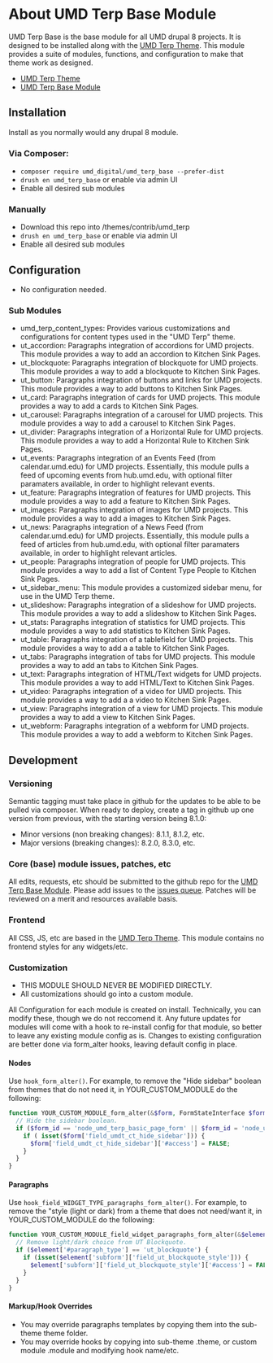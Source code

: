 # About UMD Terp Base Module

UMD Terp Base is the base module for all UMD drupal 8 projects. It is designed to be installed along with the [UMD Terp Theme](https://github.com/UMD-Digital/umd_terp). This module provides a suite of modules, functions, and configuration to make that theme work as designed.

- [UMD Terp Theme](https://github.com/UMD-Digital/umd_terp)
- [UMD Terp Base Module](https://github.com/UMD-Digital/umd_terp_base)

## Installation

Install as you normally would any drupal 8 module.

### Via Composer:

- `composer require umd_digital/umd_terp_base --prefer-dist`
- `drush en umd_terp_base` or enable via admin UI
- Enable all desired sub modules

### Manually

- Download this repo into /themes/contrib/umd_terp
- `drush en umd_terp_base` or enable via admin UI
- Enable all desired sub modules

## Configuration

- No configuration needed.

### Sub Modules

- umd_terp_content_types: Provides various customizations and configurations for content types used in the "UMD Terp" theme.
- ut_accordion: Paragraphs integration of accordions for UMD projects. This module provides a way to add an accordion to Kitchen Sink Pages.
- ut_blockquote: Paragraphs integration of blockquote for UMD projects. This module provides a way to add a blockquote to Kitchen Sink Pages.
- ut_button: Paragraphs integration of buttons and links for UMD projects. This module provides a way to add buttons to Kitchen Sink Pages.
- ut_card: Paragraphs integration of cards for UMD projects. This module provides a way to add a cards to Kitchen Sink Pages.
- ut_carousel: Paragraphs integration of a carousel for UMD projects. This module provides a way to add a carousel to Kitchen Sink Pages.
- ut_divider: Paragraphs integration of a Horizontal Rule for UMD projects. This module provides a way to add a Horizontal Rule to Kitchen Sink Pages.
- ut_events: Paragraphs integration of an Events Feed (from calendar.umd.edu) for UMD projects. Essentially, this module pulls a feed of upcoming events from hub.umd.edu, with optional filter paramaters available, in order to highlight relevant events.
- ut_feature: Paragraphs integration of features for UMD projects. This module provides a way to add a feature to Kitchen Sink Pages.
- ut_images: Paragraphs integration of images for UMD projects. This module provides a way to add a images to Kitchen Sink Pages.
- ut_news: Paragraphs integration of a News Feed (from calendar.umd.edu) for UMD projects. Essentially, this module pulls a feed of articles from hub.umd.edu, with optional filter paramaters available, in order to highlight relevant articles.
- ut_people: Paragraphs integration of people for UMD projects. This module provides a way to add a list of Content Type People to Kitchen Sink Pages.
- ut_sidebar_menu: This module provides a customized sidebar menu, for use in the UMD Terp theme.
- ut_slideshow: Paragraphs integration of a slideshow for UMD projects. This module provides a way to add a slideshow to Kitchen Sink Pages.
- ut_stats: Paragraphs integration of statistics for UMD projects. This module provides a way to add statistics to Kitchen Sink Pages.
- ut_table: Paragraphs integration of a tablefield for UMD projects. This module provides a way to add a a table to Kitchen Sink Pages.
- ut_tabs: Paragraphs integration of tabs for UMD projects. This module provides a way to add an tabs to Kitchen Sink Pages.
- ut_text: Paragraphs integration of HTML/Text widgets for UMD projects. This module provides a way to add HTML/Text to Kitchen Sink Pages.
- ut_video: Paragraphs integration of a video for UMD projects. This module provides a way to add a a video to Kitchen Sink Pages.
- ut_view: Paragraphs integration of a view for UMD projects. This module provides a way to add a view to Kitchen Sink Pages.
- ut_webform: Paragraphs integration of a webform for UMD projects. This module provides a way to add a webform to Kitchen Sink Pages.

## Development

### Versioning

Semantic tagging must take place in github for the updates to be able to be pulled via composer. When ready to deploy, create a tag in github up one version from previous, with the starting version being 8.1.0:

- Minor versions (non breaking changes): 8.1.1, 8.1.2, etc.
- Major versions (breaking changes): 8.2.0, 8.3.0, etc.

### Core (base) module issues, patches, etc

All edits, requests, etc should be submitted to the github repo for the [UMD Terp Base Module](https://github.com/UMD-Digital/umd_terp_base). Please add issues to the [issues queue](https://github.com/UMD-Digital/umd_terp_base/issues). Patches will be reviewed on a merit and resources available basis.

### Frontend

All CSS, JS, etc are based in the [UMD Terp Theme](https://github.com/UMD-Digital/umd_terp). This module contains no frontend styles for any widgets/etc.

### Customization

- THIS MODULE SHOULD NEVER BE MODIFIED DIRECTLY.
- All customizations should go into a custom module.

All Configuration for each module is created on install. Technically, you can modify these, though we do not reccomend it. Any future updates for modules will come with a hook to re-install config for that module, so better to leave any existing module config as is. Changes to existing configuration are better done via form_alter hooks, leaving default config in place.

#### Nodes

Use `hook_form_alter()`. For example, to remove the "Hide sidebar" boolean from themes that do not need it, in YOUR_CUSTOM_MODULE do the following:

```php
function YOUR_CUSTOM_MODULE_form_alter(&$form, FormStateInterface $form_state, $form_id) {
  // Hide the sidebar boolean.
  if ($form_id == 'node_umd_terp_basic_page_form' || $form_id = 'node_umd_terp_basic_page_edit_form') {
    if ( isset($form['field_umdt_ct_hide_sidebar'])) {
      $form['field_umdt_ct_hide_sidebar']['#access'] = FALSE;
    }
  }
}
```

#### Paragraphs

Use `hook_field_WIDGET_TYPE_paragraphs_form_alter()`. For example, to remove the "style (light or dark) from a theme that does not need/want it, in YOUR_CUSTOM_MODULE do the following:

```php
function YOUR_CUSTOM_MODULE_field_widget_paragraphs_form_alter(&$element, &$form_state, $context) {
  // Remove light/dark choice from UT Blockquote.
  if ($element['#paragraph_type'] == 'ut_blockquote') {
    if (isset($element['subform']['field_ut_blockquote_style'])) {
      $element['subform']['field_ut_blockquote_style']['#access'] = FALSE;
    }
  }
}
```

#### Markup/Hook Overrides

- You may override paragraphs templates by copying them into the sub-theme theme folder.
- You may override hooks by copying into sub-theme .theme, or custom module .module and modifying hook name/etc.
